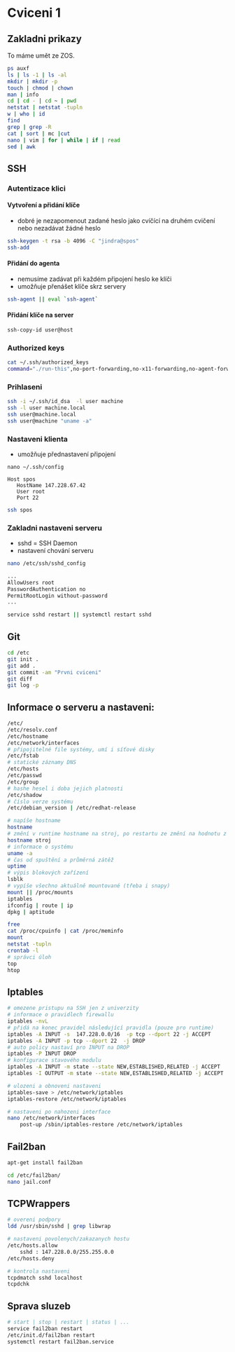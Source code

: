 # Cviceni 1

## Zakladni prikazy
To máme umět ze ZOS.
```bash
ps auxf
ls | ls -1 | ls -al
mkdir | mkdir -p
touch | chmod | chown
man | info
cd | cd - | cd ~ | pwd
netstat | netstat -tupln
w | who | id
find
grep | grep -R
cat | sort | mc |cut
nano | vim | for | while | if | read
sed | awk
```

## SSH

### Autentizace klici

#### Vytvoření a přidání klíče
- dobré je nezapomenout zadané heslo jako cvíčící na druhém cvičení nebo nezadávat žádné heslo
```bash
ssh-keygen -t rsa -b 4096 -C "jindra@spos"
ssh-add
```
#### Přidání do agenta
- nemusíme zadávat při každém připojení heslo ke klíči
- umožňuje přenášet klíče skrz servery
```bash
ssh-agent || eval `ssh-agent`
```

#### Přidání klíče na server
```bash
ssh-copy-id user@host
```
### Authorized keys

```bash
cat ~/.ssh/authorized_keys
command="./run-this",no-port-forwarding,no-x11-forwarding,no-agent-forwarding ssh-dss KEY user@machine
```

### Prihlaseni 

```bash
ssh -i ~/.ssh/id_dsa  -l user machine
ssh -l user machine.local
ssh user@machine.local
ssh user@machine "uname -a"
```

### Nastaveni klienta
- umožňuje přednastavení připojení
```
nano ~/.ssh/config

Host spos
   HostName 147.228.67.42
   User root
   Port 22
```
```bash
ssh spos
```

### Zakladni nastaveni serveru
- sshd = SSH Daemon
- nastavení chování serveru
```bash
nano /etc/ssh/sshd_config

...
AllowUsers root
PasswordAuthentication no
PermitRootLogin without-password
...

service sshd restart || systemctl restart sshd
```

## Git
```bash
cd /etc
git init .
git add .
git commit -am "Prvni cviceni"
git diff
git log -p
```

## Informace o serveru a nastaveni:

```bash
/etc/
/etc/resolv.conf
/etc/hostname
/etc/network/interfaces
# připojitelné file systémy, umí i síťové disky
/etc/fstab
# statické záznamy DNS
/etc/hosts
/etc/passwd
/etc/group
# hashe hesel i doba jejich platnosti
/etc/shadow
# číslo verze systému
/etc/debian_version | /etc/redhat-release

# napíše hostname
hostname
# změní v runtime hostname na stroj, po restartu ze změní na hodnotu z /etc/hostname
hostname stroj
# informace o systému
uname -a
# čas od spuštění a průměrná zátěž
uptime
# výpis blokových zařízení
lsblk
# vypíše všechno aktuálně mountované (třeba i snapy)
mount || /proc/mounts
iptables
ifconfig | route | ip
dpkg | aptitude

free
cat /proc/cpuinfo | cat /proc/meminfo
mount
netstat -tupln
crontab -l
# správci úloh
top
htop
```

## Iptables
 
```bash
# omezene pristupu na SSH jen z univerzity
# informace o pravidlech firewallu
iptables -nvL
# přidá na konec pravidel následující pravidla (pouze pro runtime)
iptables -A INPUT -s  147.228.0.0/16  -p tcp --dport 22 -j ACCEPT
iptables -A INPUT -p tcp --dport 22  -j DROP
# auto policy nastaví pro INPUT na DROP
iptables -P INPUT DROP
# konfigurace stavového modulu
iptables -A INPUT -m state --state NEW,ESTABLISHED,RELATED -j ACCEPT
iptables -I OUTPUT -m state --state NEW,ESTABLISHED,RELATED -j ACCEPT

# ulozeni a obnoveni nastaveni
iptables-save > /etc/network/iptables
iptables-restore /etc/network/iptables

# nastaveni po nahozeni interface
nano /etc/network/interfaces
	post-up /sbin/iptables-restore /etc/network/iptables

```

## Fail2ban

```bash
apt-get install fail2ban

cd /etc/fail2ban/
nano jail.conf

```

## TCPWrappers

```bash
# overeni podpory
ldd /usr/sbin/sshd | grep libwrap

# nastaveni povolenych/zakazanych hostu
/etc/hosts.allow
	sshd : 147.228.0.0/255.255.0.0
/etc/hosts.deny

# kontrola nastaveni
tcpdmatch sshd localhost
tcpdchk
```

## Sprava sluzeb

```bash
# start | stop | restart | status | ...
service fail2ban restart
/etc/init.d/fail2ban restart
systemctl restart fail2ban.service
```
